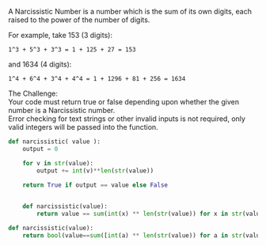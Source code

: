A Narcissistic Number is a number which is the sum of its own digits, each raised to the power of the number of digits.

For example, take 153 (3 digits):

    1^3 + 5^3 + 3^3 = 1 + 125 + 27 = 153

and 1634 (4 digits):

    1^4 + 6^4 + 3^4 + 4^4 = 1 + 1296 + 81 + 256 = 1634

The Challenge:  
Your code must return true or false depending upon whether the given number is a Narcissistic number.  
Error checking for text strings or other invalid inputs is not required, only valid integers will be passed into the function.
```python
def narcissistic( value ):
    output = 0

    for v in str(value):
        output += int(v)**len(str(value))
        
    return True if output == value else False
```
```python

    def narcissistic(value):
        return value == sum(int(x) ** len(str(value)) for x in str(value))
```
```python       
def narcissistic(value):
    return bool(value==sum([int(a) ** len(str(value)) for a in str(value)]))
```
